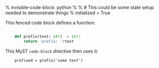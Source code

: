% invisible-code-block: python
%
%  # This could be some state setup needed to demonstrate things
% initialized = True

This fenced code block defines a function:

```python

    def prefix(text: str) -> str:
        return 'prefix: '+text
```

This MyST `code-block` directive then uses it:

```{code-block} python
    prefixed = prefix('some text')
```

<!--- invisible-code-block: python
assert prefixed == 'prefix: some text', prefixed
--->
